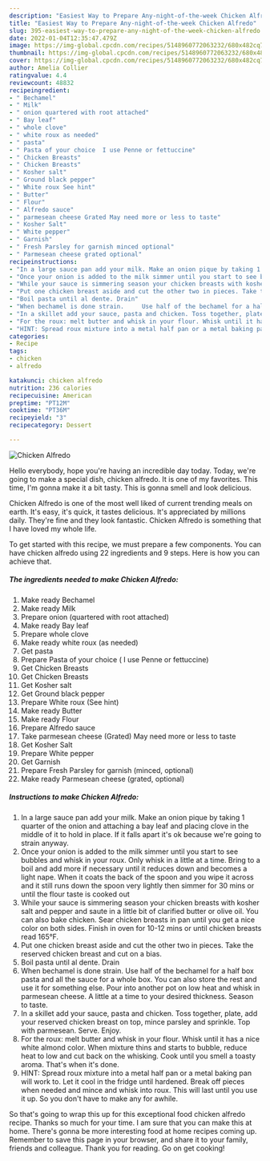 ```yaml
---
description: "Easiest Way to Prepare Any-night-of-the-week Chicken Alfredo"
title: "Easiest Way to Prepare Any-night-of-the-week Chicken Alfredo"
slug: 395-easiest-way-to-prepare-any-night-of-the-week-chicken-alfredo
date: 2022-01-04T12:35:47.479Z
image: https://img-global.cpcdn.com/recipes/5148960772063232/680x482cq70/chicken-alfredo-recipe-main-photo.jpg
thumbnail: https://img-global.cpcdn.com/recipes/5148960772063232/680x482cq70/chicken-alfredo-recipe-main-photo.jpg
cover: https://img-global.cpcdn.com/recipes/5148960772063232/680x482cq70/chicken-alfredo-recipe-main-photo.jpg
author: Amelia Collier
ratingvalue: 4.4
reviewcount: 48832
recipeingredient:
- " Bechamel"
- " Milk"
- " onion quartered with root attached"
- " Bay leaf"
- " whole clove"
- " white roux as needed"
- " pasta"
- " Pasta of your choice  I use Penne or fettuccine"
- " Chicken Breasts"
- " Chicken Breasts"
- " Kosher salt"
- " Ground black pepper"
- " White roux See hint"
- " Butter"
- " Flour"
- " Alfredo sauce"
- " parmesean cheese Grated May need more or less to taste"
- " Kosher Salt"
- " White pepper"
- " Garnish"
- " Fresh Parsley for garnish minced optional"
- " Parmesean cheese grated optional"
recipeinstructions:
- "In a large sauce pan add your milk. Make an onion pique by taking 1 quarter of the onion and attaching a bay leaf and placing clove in the middle of it to hold in place. If it falls apart it&#39;s ok because we&#39;re going to strain anyway."
- "Once your onion is added to the milk simmer until you start to see bubbles and whisk in your roux. Only whisk in a little at a time. Bring to a boil and add more if necessary until it reduces down and becomes a light nape. When it coats the back of the spoon and you wipe it across and it still runs down the spoon very lightly then simmer for 30 mins or until the flour taste is cooked out"
- "While your sauce is simmering season your chicken breasts with kosher salt and pepper and saute in a little bit of clarified butter or olive oil. You can also bake chicken. Sear chicken breasts in pan until you get a nice color on both sides. Finish in oven for 10-12 mins or until chicken breasts read 165°F."
- "Put one chicken breast aside and cut the other two in pieces. Take the reserved chicken breast and cut on a bias."
- "Boil pasta until al dente. Drain"
- "When bechamel is done strain.     Use half of the bechamel for a half box pasta and all the sauce for a whole box. You can also store the rest and use it for something else. Pour into another pot on low heat and whisk in parmesean cheese. A little at a time to your desired thickness.  Season to taste."
- "In a skillet add your sauce, pasta and chicken. Toss together, plate, add your reserved chicken breast on top,  mince parsley and sprinkle. Top with parmesean. Serve. Enjoy."
- "For the roux: melt butter and whisk in your flour. Whisk until it has a nice white almond color. When mixture thins and starts to bubble, reduce heat to low and cut back on the whisking. Cook until you smell a toasty aroma. That&#39;s when it&#39;s done."
- "HINT: Spread roux mixture into a metal half pan or a metal baking pan will work to. Let it cool in the fridge until hardened. Break off pieces when needed and mince and whisk into roux. This will last until you use it up. So you don&#39;t have to make any for awhile."
categories:
- Recipe
tags:
- chicken
- alfredo

katakunci: chicken alfredo 
nutrition: 236 calories
recipecuisine: American
preptime: "PT12M"
cooktime: "PT36M"
recipeyield: "3"
recipecategory: Dessert

---
```



![Chicken Alfredo](https://img-global.cpcdn.com/recipes/5148960772063232/680x482cq70/chicken-alfredo-recipe-main-photo.jpg)

Hello everybody, hope you're having an incredible day today. Today, we're going to make a special dish, chicken alfredo. It is one of my favorites. This time, I'm gonna make it a bit tasty. This is gonna smell and look delicious.

Chicken Alfredo is one of the most well liked of current trending meals on earth. It's easy, it's quick, it tastes delicious. It's appreciated by millions daily. They're fine and they look fantastic. Chicken Alfredo is something that I have loved my whole life.




To get started with this recipe, we must prepare a few components. You can have chicken alfredo using 22 ingredients and 9 steps. Here is how you can achieve that.

<!--inarticleads1-->

##### The ingredients needed to make Chicken Alfredo:

1. Make ready  Bechamel
1. Make ready  Milk
1. Prepare  onion (quartered with root attached)
1. Make ready  Bay leaf
1. Prepare  whole clove
1. Make ready  white roux (as needed)
1. Get  pasta
1. Prepare  Pasta of your choice ( I use Penne or fettuccine)
1. Get  Chicken Breasts
1. Get  Chicken Breasts
1. Get  Kosher salt
1. Get  Ground black pepper
1. Prepare  White roux (See hint)
1. Make ready  Butter
1. Make ready  Flour
1. Prepare  Alfredo sauce
1. Take  parmesean cheese (Grated) May need more or less to taste
1. Get  Kosher Salt
1. Prepare  White pepper
1. Get  Garnish
1. Prepare  Fresh Parsley for garnish (minced, optional)
1. Make ready  Parmesean cheese (grated, optional)




<!--inarticleads2-->

##### Instructions to make Chicken Alfredo:

1. In a large sauce pan add your milk. Make an onion pique by taking 1 quarter of the onion and attaching a bay leaf and placing clove in the middle of it to hold in place. If it falls apart it&#39;s ok because we&#39;re going to strain anyway.
1. Once your onion is added to the milk simmer until you start to see bubbles and whisk in your roux. Only whisk in a little at a time. Bring to a boil and add more if necessary until it reduces down and becomes a light nape. When it coats the back of the spoon and you wipe it across and it still runs down the spoon very lightly then simmer for 30 mins or until the flour taste is cooked out
1. While your sauce is simmering season your chicken breasts with kosher salt and pepper and saute in a little bit of clarified butter or olive oil. You can also bake chicken. Sear chicken breasts in pan until you get a nice color on both sides. Finish in oven for 10-12 mins or until chicken breasts read 165°F.
1. Put one chicken breast aside and cut the other two in pieces. Take the reserved chicken breast and cut on a bias.
1. Boil pasta until al dente. Drain
1. When bechamel is done strain.     Use half of the bechamel for a half box pasta and all the sauce for a whole box. You can also store the rest and use it for something else. Pour into another pot on low heat and whisk in parmesean cheese. A little at a time to your desired thickness.  Season to taste.
1. In a skillet add your sauce, pasta and chicken. Toss together, plate, add your reserved chicken breast on top,  mince parsley and sprinkle. Top with parmesean. Serve. Enjoy.
1. For the roux: melt butter and whisk in your flour. Whisk until it has a nice white almond color. When mixture thins and starts to bubble, reduce heat to low and cut back on the whisking. Cook until you smell a toasty aroma. That&#39;s when it&#39;s done.
1. HINT: Spread roux mixture into a metal half pan or a metal baking pan will work to. Let it cool in the fridge until hardened. Break off pieces when needed and mince and whisk into roux. This will last until you use it up. So you don&#39;t have to make any for awhile.




So that's going to wrap this up for this exceptional food chicken alfredo recipe. Thanks so much for your time. I am sure that you can make this at home. There's gonna be more interesting food at home recipes coming up. Remember to save this page in your browser, and share it to your family, friends and colleague. Thank you for reading. Go on get cooking!
